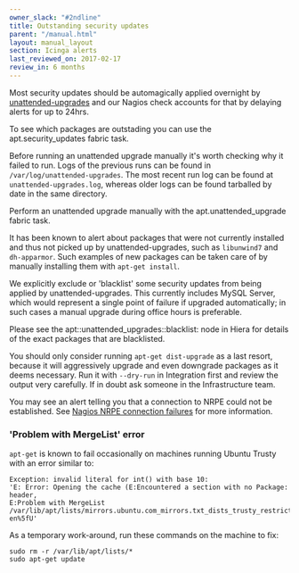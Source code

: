 ```yaml
---
owner_slack: "#2ndline"
title: Outstanding security updates
parent: "/manual.html"
layout: manual_layout
section: Icinga alerts
last_reviewed_on: 2017-02-17
review_in: 6 months
---
```


Most security updates should be automagically applied overnight by
[unattended-upgrades](https://help.ubuntu.com/community/AutomaticSecurityUpdates#Using_the_.22unattended-upgrades.22_package)
and our Nagios check accounts for that by delaying alerts for up to
24hrs.

To see which packages are outstading you can use the
apt.security\_updates fabric task.

Before running an unattended upgrade manually it's worth checking why it
failed to run. Logs of the previous runs can be found in
`/var/log/unattended-upgrades`. The most recent run log can be found at
`unattended-upgrades.log`, whereas older logs can be found tarballed by
date in the same directory.

Perform an unattended upgrade manually with the apt.unattended\_upgrade
fabric task.

It has been known to alert about packages that were not currently
installed and thus not picked up by unattended-upgrades, such as
`libunwind7` and `dh-apparmor`. Such examples of new packages can be
taken care of by manually installing them with `apt-get install`.

<div class="admonition note">

We explicitly exclude or 'blacklist' some security updates from being
applied by unattended-upgrades. This currently includes MySQL Server,
which would represent a single point of failure if upgraded
automatically; in such cases a manual upgrade during office hours is
preferable.

Please see the apt::unattended\_upgrades::blacklist: node in Hiera for
details of the exact packages that are blacklisted.

</div>

You should only consider running `apt-get dist-upgrade` as a last
resort, because it will aggressively upgrade and even downgrade packages
as it deems necessary. Run it with `--dry-run` in Integration first and
review the output very carefully. If in doubt ask someone in the
Infrastructure team.

You may see an alert telling you that a connection to NRPE could not be
established. See [Nagios NRPE connection
failures](alerts/nagios-nrpe-connection-failures.html) for more
information.

### 'Problem with MergeList' error

`apt-get` is known to fail occasionally on machines running Ubuntu
Trusty with an error similar to:

    Exception: invalid literal for int() with base 10:
    'E: Error: Opening the cache (E:Encountered a section with no Package: header,
    E:Problem with MergeList /var/lib/apt/lists/mirrors.ubuntu.com_mirrors.txt_dists_trusty_restricted_i18n_Translation-en%5fU'

As a temporary work-around, run these commands on the machine to fix:

    sudo rm -r /var/lib/apt/lists/*
    sudo apt-get update

